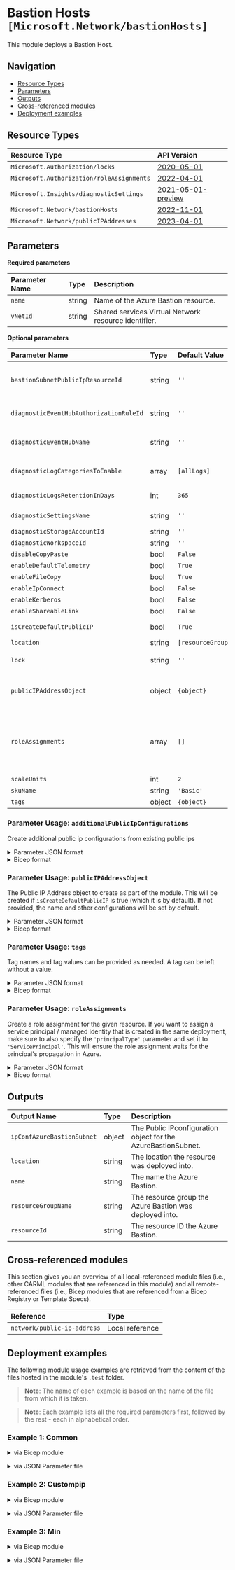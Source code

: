 # Bastion Hosts `[Microsoft.Network/bastionHosts]`

This module deploys a Bastion Host.

## Navigation

- [Resource Types](#Resource-Types)
- [Parameters](#Parameters)
- [Outputs](#Outputs)
- [Cross-referenced modules](#Cross-referenced-modules)
- [Deployment examples](#Deployment-examples)

## Resource Types

| Resource Type | API Version |
| :-- | :-- |
| `Microsoft.Authorization/locks` | [2020-05-01](https://learn.microsoft.com/en-us/azure/templates/Microsoft.Authorization/2020-05-01/locks) |
| `Microsoft.Authorization/roleAssignments` | [2022-04-01](https://learn.microsoft.com/en-us/azure/templates/Microsoft.Authorization/2022-04-01/roleAssignments) |
| `Microsoft.Insights/diagnosticSettings` | [2021-05-01-preview](https://learn.microsoft.com/en-us/azure/templates/Microsoft.Insights/2021-05-01-preview/diagnosticSettings) |
| `Microsoft.Network/bastionHosts` | [2022-11-01](https://learn.microsoft.com/en-us/azure/templates/Microsoft.Network/2022-11-01/bastionHosts) |
| `Microsoft.Network/publicIPAddresses` | [2023-04-01](https://learn.microsoft.com/en-us/azure/templates/Microsoft.Network/2023-04-01/publicIPAddresses) |

## Parameters

**Required parameters**

| Parameter Name | Type | Description |
| :-- | :-- | :-- |
| `name` | string | Name of the Azure Bastion resource. |
| `vNetId` | string | Shared services Virtual Network resource identifier. |

**Optional parameters**

| Parameter Name | Type | Default Value | Allowed Values | Description |
| :-- | :-- | :-- | :-- | :-- |
| `bastionSubnetPublicIpResourceId` | string | `''` |  | The Public IP resource ID to associate to the azureBastionSubnet. If empty, then the Public IP that is created as part of this module will be applied to the azureBastionSubnet. |
| `diagnosticEventHubAuthorizationRuleId` | string | `''` |  | Resource ID of the diagnostic event hub authorization rule for the Event Hubs namespace in which the event hub should be created or streamed to. |
| `diagnosticEventHubName` | string | `''` |  | Name of the diagnostic event hub within the namespace to which logs are streamed. Without this, an event hub is created for each log category. |
| `diagnosticLogCategoriesToEnable` | array | `[allLogs]` | `['', allLogs, BastionAuditLogs]` | The name of logs that will be streamed. "allLogs" includes all possible logs for the resource. Set to '' to disable log collection. |
| `diagnosticLogsRetentionInDays` | int | `365` |  | Specifies the number of days that logs will be kept for; a value of 0 will retain data indefinitely. |
| `diagnosticSettingsName` | string | `''` |  | The name of the diagnostic setting, if deployed. If left empty, it defaults to "<resourceName>-diagnosticSettings". |
| `diagnosticStorageAccountId` | string | `''` |  | Resource ID of the diagnostic storage account. |
| `diagnosticWorkspaceId` | string | `''` |  | Resource ID of the diagnostic log analytics workspace. |
| `disableCopyPaste` | bool | `False` |  | Choose to disable or enable Copy Paste. |
| `enableDefaultTelemetry` | bool | `True` |  | Enable telemetry via a Globally Unique Identifier (GUID). |
| `enableFileCopy` | bool | `True` |  | Choose to disable or enable File Copy. |
| `enableIpConnect` | bool | `False` |  | Choose to disable or enable IP Connect. |
| `enableKerberos` | bool | `False` |  | Choose to disable or enable Kerberos authentication. |
| `enableShareableLink` | bool | `False` |  | Choose to disable or enable Shareable Link. |
| `isCreateDefaultPublicIP` | bool | `True` |  | Specifies if a Public IP should be created by default if one is not provided. |
| `location` | string | `[resourceGroup().location]` |  | Location for all resources. |
| `lock` | string | `''` | `['', CanNotDelete, ReadOnly]` | Specify the type of lock. |
| `publicIPAddressObject` | object | `{object}` |  | Specifies the properties of the Public IP to create and be used by Azure Bastion. If it's not provided and publicIPAddressResourceId is empty, a '-pip' suffix will be appended to the Bastion's name. |
| `roleAssignments` | array | `[]` |  | Array of role assignment objects that contain the 'roleDefinitionIdOrName' and 'principalId' to define RBAC role assignments on this resource. In the roleDefinitionIdOrName attribute, you can provide either the display name of the role definition, or its fully qualified ID in the following format: '/providers/Microsoft.Authorization/roleDefinitions/c2f4ef07-c644-48eb-af81-4b1b4947fb11'. |
| `scaleUnits` | int | `2` |  | The scale units for the Bastion Host resource. |
| `skuName` | string | `'Basic'` | `[Basic, Standard]` | The SKU of this Bastion Host. |
| `tags` | object | `{object}` |  | Tags of the resource. |


### Parameter Usage: `additionalPublicIpConfigurations`

Create additional public ip configurations from existing public ips

<details>

<summary>Parameter JSON format</summary>

```json
"additionalPublicIpConfigurations": {
    "value": [
        {
            "name": "ipConfig01",
            "publicIPAddressResourceId": "/subscriptions/[[subscriptionId]]/resourceGroups/validation-rg/providers/Microsoft.Network/publicIPAddresses/adp-[[namePrefix]]-az-pip-x-fw-01"
        },
        {
            "name": "ipConfig02",
            "publicIPAddressResourceId": "/subscriptions/[[subscriptionId]]/resourceGroups/validation-rg/providers/Microsoft.Network/publicIPAddresses/adp-[[namePrefix]]-az-pip-x-fw-02"
        }
    ]
}
```

</details>

<details>

<summary>Bicep format</summary>

```bicep
additionalPublicIpConfigurations: [
    {
        name: 'ipConfig01'
        publicIPAddressResourceId: '/subscriptions/[[subscriptionId]]/resourceGroups/validation-rg/providers/Microsoft.Network/publicIPAddresses/adp-[[namePrefix]]-az-pip-x-fw-01'
    }
    {
        name: 'ipConfig02'
        publicIPAddressResourceId: '/subscriptions/[[subscriptionId]]/resourceGroups/validation-rg/providers/Microsoft.Network/publicIPAddresses/adp-[[namePrefix]]-az-pip-x-fw-02'
    }
]
```

</details>


### Parameter Usage: `publicIPAddressObject`

The Public IP Address object to create as part of the module. This will be created if `isCreateDefaultPublicIP` is true (which it is by default). If not provided, the name and other configurations will be set by default.


<details>

<summary>Parameter JSON format</summary>

```json
"publicIPAddressObject": {
    "value": {
        "name": "adp-[[namePrefix]]-az-pip-custom-x-fw",
        "publicIPPrefixResourceId": "",
        "publicIPAllocationMethod": "Static",
        "skuName": "Standard",
        "skuTier": "Regional",
        "roleAssignments": [
            {
                "roleDefinitionIdOrName": "Reader",
                "principalIds": [
                    "<principalId>"
                ]
            }
        ],
        "diagnosticMetricsToEnable": [
            "AllMetrics"
        ],
        "diagnosticLogCategoriesToEnable": [
            "DDoSProtectionNotifications",
            "DDoSMitigationFlowLogs",
            "DDoSMitigationReports"
        ]
    }
}
```

</details>



<details>

<summary>Bicep format</summary>


```bicep
publicIPAddressObject: {
    name: 'mypip'
    publicIPPrefixResourceId: '/subscriptions/[[subscriptionId]]/resourceGroups/validation-rg/providers/Microsoft.Network/publicIPPrefixes/myprefix'
    publicIPAllocationMethod: 'Dynamic'
    skuName: 'Basic'
    skuTier: 'Regional'
    roleAssignments: [
        {
            roleDefinitionIdOrName: 'Reader'
            principalIds: [
                '<principalId>'
            ]
        }
    ]
    diagnosticMetricsToEnable: [
        'AllMetrics'
    ]
    diagnosticLogCategoriesToEnable: [
        'DDoSProtectionNotifications'
        'DDoSMitigationFlowLogs'
        'DDoSMitigationReports'
    ]
}
```

</details>



### Parameter Usage: `tags`

Tag names and tag values can be provided as needed. A tag can be left without a value.

<details>

<summary>Parameter JSON format</summary>

```json
"tags": {
    "value": {
        "Environment": "Non-Prod",
        "Contact": "test.user@testcompany.com",
        "PurchaseOrder": "1234",
        "CostCenter": "7890",
        "ServiceName": "DeploymentValidation",
        "Role": "DeploymentValidation"
    }
}
```

</details>

<details>

<summary>Bicep format</summary>

```bicep
tags: {
    Environment: 'Non-Prod'
    Contact: 'test.user@testcompany.com'
    PurchaseOrder: '1234'
    CostCenter: '7890'
    ServiceName: 'DeploymentValidation'
    Role: 'DeploymentValidation'
}
```

</details>
<p>

### Parameter Usage: `roleAssignments`

Create a role assignment for the given resource. If you want to assign a service principal / managed identity that is created in the same deployment, make sure to also specify the `'principalType'` parameter and set it to `'ServicePrincipal'`. This will ensure the role assignment waits for the principal's propagation in Azure.

<details>

<summary>Parameter JSON format</summary>

```json
"roleAssignments": {
    "value": [
        {
            "roleDefinitionIdOrName": "Reader",
            "description": "Reader Role Assignment",
            "principalIds": [
                "12345678-1234-1234-1234-123456789012", // object 1
                "78945612-1234-1234-1234-123456789012" // object 2
            ]
        },
        {
            "roleDefinitionIdOrName": "/providers/Microsoft.Authorization/roleDefinitions/c2f4ef07-c644-48eb-af81-4b1b4947fb11",
            "principalIds": [
                "12345678-1234-1234-1234-123456789012" // object 1
            ],
            "principalType": "ServicePrincipal"
        }
    ]
}
```

</details>

<details>

<summary>Bicep format</summary>

```bicep
roleAssignments: [
    {
        roleDefinitionIdOrName: 'Reader'
        description: 'Reader Role Assignment'
        principalIds: [
            '12345678-1234-1234-1234-123456789012' // object 1
            '78945612-1234-1234-1234-123456789012' // object 2
        ]
    }
    {
        roleDefinitionIdOrName: '/providers/Microsoft.Authorization/roleDefinitions/c2f4ef07-c644-48eb-af81-4b1b4947fb11'
        principalIds: [
            '12345678-1234-1234-1234-123456789012' // object 1
        ]
        principalType: 'ServicePrincipal'
    }
]
```

</details>
<p>

## Outputs

| Output Name | Type | Description |
| :-- | :-- | :-- |
| `ipConfAzureBastionSubnet` | object | The Public IPconfiguration object for the AzureBastionSubnet. |
| `location` | string | The location the resource was deployed into. |
| `name` | string | The name the Azure Bastion. |
| `resourceGroupName` | string | The resource group the Azure Bastion was deployed into. |
| `resourceId` | string | The resource ID the Azure Bastion. |

## Cross-referenced modules

This section gives you an overview of all local-referenced module files (i.e., other CARML modules that are referenced in this module) and all remote-referenced files (i.e., Bicep modules that are referenced from a Bicep Registry or Template Specs).

| Reference | Type |
| :-- | :-- |
| `network/public-ip-address` | Local reference |

## Deployment examples

The following module usage examples are retrieved from the content of the files hosted in the module's `.test` folder.
   >**Note**: The name of each example is based on the name of the file from which it is taken.

   >**Note**: Each example lists all the required parameters first, followed by the rest - each in alphabetical order.

<h3>Example 1: Common</h3>

<details>

<summary>via Bicep module</summary>

```bicep
module bastionHost './network/bastion-host/main.bicep' = {
  name: '${uniqueString(deployment().name, location)}-test-nbhcom'
  params: {
    // Required parameters
    name: 'nbhcom001'
    vNetId: '<vNetId>'
    // Non-required parameters
    bastionSubnetPublicIpResourceId: '<bastionSubnetPublicIpResourceId>'
    diagnosticEventHubAuthorizationRuleId: '<diagnosticEventHubAuthorizationRuleId>'
    diagnosticEventHubName: '<diagnosticEventHubName>'
    diagnosticLogsRetentionInDays: 7
    diagnosticStorageAccountId: '<diagnosticStorageAccountId>'
    diagnosticWorkspaceId: '<diagnosticWorkspaceId>'
    disableCopyPaste: true
    enableDefaultTelemetry: '<enableDefaultTelemetry>'
    enableFileCopy: false
    enableIpConnect: false
    enableShareableLink: false
    lock: 'CanNotDelete'
    roleAssignments: [
      {
        principalIds: [
          '<managedIdentityPrincipalId>'
        ]
        principalType: 'ServicePrincipal'
        roleDefinitionIdOrName: 'Reader'
      }
    ]
    scaleUnits: 4
    skuName: 'Standard'
    tags: {
      Environment: 'Non-Prod'
      Role: 'DeploymentValidation'
    }
  }
}
```

</details>
<p>

<details>

<summary>via JSON Parameter file</summary>

```json
{
  "$schema": "https://schema.management.azure.com/schemas/2019-04-01/deploymentParameters.json#",
  "contentVersion": "1.0.0.0",
  "parameters": {
    // Required parameters
    "name": {
      "value": "nbhcom001"
    },
    "vNetId": {
      "value": "<vNetId>"
    },
    // Non-required parameters
    "bastionSubnetPublicIpResourceId": {
      "value": "<bastionSubnetPublicIpResourceId>"
    },
    "diagnosticEventHubAuthorizationRuleId": {
      "value": "<diagnosticEventHubAuthorizationRuleId>"
    },
    "diagnosticEventHubName": {
      "value": "<diagnosticEventHubName>"
    },
    "diagnosticLogsRetentionInDays": {
      "value": 7
    },
    "diagnosticStorageAccountId": {
      "value": "<diagnosticStorageAccountId>"
    },
    "diagnosticWorkspaceId": {
      "value": "<diagnosticWorkspaceId>"
    },
    "disableCopyPaste": {
      "value": true
    },
    "enableDefaultTelemetry": {
      "value": "<enableDefaultTelemetry>"
    },
    "enableFileCopy": {
      "value": false
    },
    "enableIpConnect": {
      "value": false
    },
    "enableShareableLink": {
      "value": false
    },
    "lock": {
      "value": "CanNotDelete"
    },
    "roleAssignments": {
      "value": [
        {
          "principalIds": [
            "<managedIdentityPrincipalId>"
          ],
          "principalType": "ServicePrincipal",
          "roleDefinitionIdOrName": "Reader"
        }
      ]
    },
    "scaleUnits": {
      "value": 4
    },
    "skuName": {
      "value": "Standard"
    },
    "tags": {
      "value": {
        "Environment": "Non-Prod",
        "Role": "DeploymentValidation"
      }
    }
  }
}
```

</details>
<p>

<h3>Example 2: Custompip</h3>

<details>

<summary>via Bicep module</summary>

```bicep
module bastionHost './network/bastion-host/main.bicep' = {
  name: '${uniqueString(deployment().name, location)}-test-nbhctmpip'
  params: {
    // Required parameters
    name: 'nbhctmpip001'
    vNetId: '<vNetId>'
    // Non-required parameters
    enableDefaultTelemetry: '<enableDefaultTelemetry>'
    publicIPAddressObject: {
      allocationMethod: 'Static'
      diagnosticLogCategoriesToEnable: [
        'DDoSMitigationFlowLogs'
        'DDoSMitigationReports'
        'DDoSProtectionNotifications'
      ]
      diagnosticMetricsToEnable: [
        'AllMetrics'
      ]
      name: 'nbhctmpip001-pip'
      publicIPPrefixResourceId: ''
      roleAssignments: [
        {
          principalIds: [
            '<managedIdentityPrincipalId>'
          ]
          principalType: 'ServicePrincipal'
          roleDefinitionIdOrName: 'Reader'
        }
      ]
      skuName: 'Standard'
      skuTier: 'Regional'
    }
    tags: {
      Environment: 'Non-Prod'
      Role: 'DeploymentValidation'
    }
  }
}
```

</details>
<p>

<details>

<summary>via JSON Parameter file</summary>

```json
{
  "$schema": "https://schema.management.azure.com/schemas/2019-04-01/deploymentParameters.json#",
  "contentVersion": "1.0.0.0",
  "parameters": {
    // Required parameters
    "name": {
      "value": "nbhctmpip001"
    },
    "vNetId": {
      "value": "<vNetId>"
    },
    // Non-required parameters
    "enableDefaultTelemetry": {
      "value": "<enableDefaultTelemetry>"
    },
    "publicIPAddressObject": {
      "value": {
        "allocationMethod": "Static",
        "diagnosticLogCategoriesToEnable": [
          "DDoSMitigationFlowLogs",
          "DDoSMitigationReports",
          "DDoSProtectionNotifications"
        ],
        "diagnosticMetricsToEnable": [
          "AllMetrics"
        ],
        "name": "nbhctmpip001-pip",
        "publicIPPrefixResourceId": "",
        "roleAssignments": [
          {
            "principalIds": [
              "<managedIdentityPrincipalId>"
            ],
            "principalType": "ServicePrincipal",
            "roleDefinitionIdOrName": "Reader"
          }
        ],
        "skuName": "Standard",
        "skuTier": "Regional"
      }
    },
    "tags": {
      "value": {
        "Environment": "Non-Prod",
        "Role": "DeploymentValidation"
      }
    }
  }
}
```

</details>
<p>

<h3>Example 3: Min</h3>

<details>

<summary>via Bicep module</summary>

```bicep
module bastionHost './network/bastion-host/main.bicep' = {
  name: '${uniqueString(deployment().name, location)}-test-nbhmin'
  params: {
    // Required parameters
    name: 'nbhmin001'
    vNetId: '<vNetId>'
    // Non-required parameters
    enableDefaultTelemetry: '<enableDefaultTelemetry>'
  }
}
```

</details>
<p>

<details>

<summary>via JSON Parameter file</summary>

```json
{
  "$schema": "https://schema.management.azure.com/schemas/2019-04-01/deploymentParameters.json#",
  "contentVersion": "1.0.0.0",
  "parameters": {
    // Required parameters
    "name": {
      "value": "nbhmin001"
    },
    "vNetId": {
      "value": "<vNetId>"
    },
    // Non-required parameters
    "enableDefaultTelemetry": {
      "value": "<enableDefaultTelemetry>"
    }
  }
}
```

</details>
<p>
